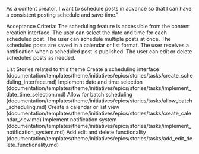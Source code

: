 As a content creator, I want to schedule posts in advance so that I can have a consistent posting schedule and save time."

Acceptance Criteria: The scheduling feature is accessible from the content creation interface. The user can select the date and time for each scheduled post. The user can schedule multiple posts at once. The scheduled posts are saved in a calendar or list format. The user receives a notification when a scheduled post is published. The user can edit or delete scheduled posts as needed.

List Stories related to this theme Create a scheduling interface (documentation/templates/theme/initiatives/epics/stories/tasks/create_scheduling_interface.md) Implement date and time selection (documentation/templates/theme/initiatives/epics/stories/tasks/implement_date_time_selection.md) Allow for batch scheduling (documentation/templates/theme/initiatives/epics/stories/tasks/allow_batch_scheduling.md) Create a calendar or list view (documentation/templates/theme/initiatives/epics/stories/tasks/create_calendar_view.md) Implement notification system (documentation/templates/theme/initiatives/epics/stories/tasks/implement_notification_system.md) Add edit and delete functionality (documentation/templates/theme/initiatives/epics/stories/tasks/add_edit_delete_functionality.md)
